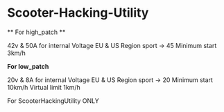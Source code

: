 # Scooter-Hacking-Utility

  ** For high_patch **

42v & 50A for internal Voltage 
EU & US Region sport -> 45
Minimum start 3km/h

  **For low_patch**

20v & 8A for internal Voltage 
EU & US Region sport -> 20
Minimum start 10km/h
Virtual limit 1km/h

For ScooterHackingUtility ONLY
